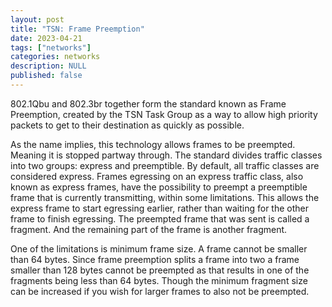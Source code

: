 ```yaml
---
layout: post
title: "TSN: Frame Preemption"
date: 2023-04-21
tags: ["networks"]
categories: networks
description: NULL
published: false
---
```


802.1Qbu and 802.3br together form the standard known as Frame Preemption,
created by the TSN Task Group as a way to allow high priority packets to get to
their destination as quickly as possible.

As the name implies, this technology allows frames to be preempted. Meaning it
is stopped partway through. The standard divides traffic classes into two
groups: express and preemptible. By default, all traffic classes are considered
express. Frames egressing on an express traffic class, also known as express
frames, have the possibility to preempt a preemptible frame that is currently
transmitting, within some limitations. This allows the express frame to start
egressing earlier, rather than waiting for the other frame to finish egressing.
The preempted frame that was sent is called a fragment. And the remaining part
of the frame is another fragment.

One of the limitations is minimum frame size. A frame cannot be smaller than 64
bytes. Since frame preemption splits a frame into two a frame smaller than 128
bytes cannot be preempted as that results in one of the fragments being less
than 64 bytes. Though the minimum fragment size can be increased if you wish for
larger frames to also not be preempted.






